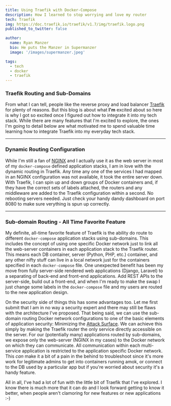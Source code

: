 ```yaml
---
title: Using Traefik with Docker-Compose
description: How I learned to stop worrying and love my router
tech: Traefik
img: https://doc.traefik.io/traefik/v1.7/img/traefik.logo.png
published_to_twitter: false

author:
  name: Ryan Manzer
  bio: He puts the Manzer in Supermanzer
  image: '/images/supermanzer.jpeg'

tags:
  - tech
  - docker
  - traefik
---
```


### Traefik Routing and Sub-Domains

<image-asset image="traefik-architecture.png" :width="700" class="my-4"></image-asset>

From what I can tell, people like the reverse proxy and load balancer [Traefik](https://traefik.io/traefik/) for plenty of reasons. But this blog is about what **I'm** excited about so here is why I got so excited once I figured out how to integrate it into my tech stack. While there are many features that I'm excited to explore, the ones I'm going to detail below are what motivated me to spend valuable time learning how to integrate Traefik into my everyday tech stack.

---

### Dynamic Routing Configuration

While I'm still a fan of [NGINX](https://www.nginx.com/) and I actually use it as the web server in most of my `docker-compose` defined application stacks, I am in love with the dynamic routing in Traefik. Any time any one of the services I had mapped in an NGINX configuration was not available, it took the entire server down. With Traefik, I can spin up and down groups of Docker containers and, if they have the correct sets of labels attached, the routers and any middleware are added to the Traefik configuration within a second. No rebooting servers needed. Just check your handy dandy dashboard on port 8080 to make sure verything is spun up correctly.

<image-asset image="webui-dashboard.png" :width="700" class="my-4"></image-asset>

---

### Sub-domain Routing - All Time Favorite Feature

<image-asset image="traefik_docker.png" :width="700" class="my-4"></image-asset>

My definite, all-time favorite feature of Traefik is the ability do route to different `docker-compose` application stacks using sub-domains. This includes the concept of using one specific Docker network just to link all the web-server containers in each application stack to the Traefik router. This means each DB container, server (Python, PHP, etc.) container, and any other nifty stuff can live in a local network just for the containers specified in each `docker-compose` file. One unexpected benefit has been my move from fully server-side rendered web applications (Django, Laravel) to a separating of back-end and front-end applications. Add REST APIs to the server-side, build out a front-end, and when I'm ready to make the swap I just change some labels in the `docker-compose` file and my users are routed to the new application design.

On the security side of things this has some advantages too. Let me first submit that I am in no way a security expert and there may still be flaws with the architecture I've proposed. That being said, we can use the sub-domain routing Docker network configurations to one of the basic elements of application security: Minimizing the [Attack Surface](https://en.wikipedia.org/wiki/Attack_surface). We can achieve this simply by making the Traefik router the only service directly accessible on the server. For our (potentially many) applications routed by sub-domains, we expose only the web-server (NGINX in my cases) to the Docker network on which they can communicate. All communication within each multi-service application is restricted to the application specific Docker network. This _can_ make it a bit of a pain in the behind to troubleshoot since it's more work for legitimate admins to get into containers running amok, or connect to the DB used by a particular app but if you're worried about security it's a handy feature.

All in all, I've had a lot of fun with the little bit of Traefik that I've explored. I know there is much more that it can do and I look forward getting to know it better, when people aren't clamoring for new features or new applications :-)

